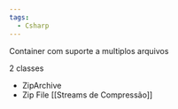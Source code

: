 ```yaml
---
tags:
  - Csharp
---
```

Container com suporte a multiplos arquivos

2 classes
* ZipArchive
* Zip File
[[Streams de Compressão]]